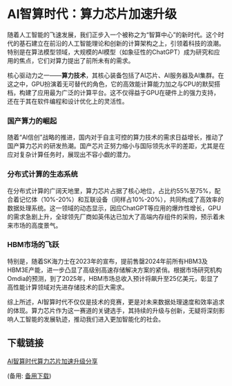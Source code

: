 # AI智算时代：算力芯片加速升级

随着人工智能的飞速发展，我们正步入一个被称之为“智算中心”的新时代。这个时代的基石建立在前沿的人工智能理论和创新的计算架构之上，引领着科技的浪潮。特别是在算法模型领域，大规模的AI模型（如象征性的ChatGPT）成为研究和应用的焦点，它们对算力提出了前所未有的需求。

核心驱动力之一——**算力技术**，其核心装备包括了AI芯片、AI服务器及AI集群。在这之中，GPU扮演着无可替代的角色，它的高效能计算能力加之与CPU的默契搭档，构建了应用最为广泛的计算平台。这不仅得益于GPU在硬件上的强力支持，还在于其在软件编程和设计优化上的灵活性。

### 国产算力的崛起

随着“Al信创”战略的推进，国内对于自主可控的算力技术的需求日益增长，推动了国产算力芯片的研发热潮。国产芯片正努力缩小与国际领先水平的差距，尤其是在应对复杂计算任务时，展现出不容小觑的潜力。

### 分布式计算的生态系统

在分布式计算的广阔天地里，算力芯片占据了核心地位，占比约55%至75%，配合着记忆体（10%-20%）和互联设备（同样占10%-20%），共同构成了高效率的数据处理系统。这一领域的动态显示，因应ChatGPT等应用的爆炸性增长，GPU的需求急剧上升，全球领先厂商如英伟达已加大了高端内存组件的采购，预示着未来市场的高度景气。

### HBM市场的飞跃

特别是，随着SK海力士在2023年的宣布，提前售罄2024年前所有HBM3及HBM3E产能，进一步凸显了高级别高速存储解决方案的紧俏。根据市场研究机构Omdia的预测，到了2025年，HBM市场总收入预计将飙升至25亿美元，彰显了高性能计算领域对先进存储技术的巨大需求。

综上所述，AI智算时代不仅仅是技术的竞赛，更是对未来数据处理速度和效率追求的体现。算力芯片作为这一赛道的关键选手，其持续的升级与创新，无疑将深刻影响人工智能的发展轨迹，推动我们进入更加智能化的社会。

## 下载链接
[AI智算时代算力芯片加速升级分享](https://pan.quark.cn/s/7a024d150c21) 

(备用: [备用下载](https://pan.baidu.com/s/1xom2EdSph4g9dHndvBUyCA?pwd=1234))
